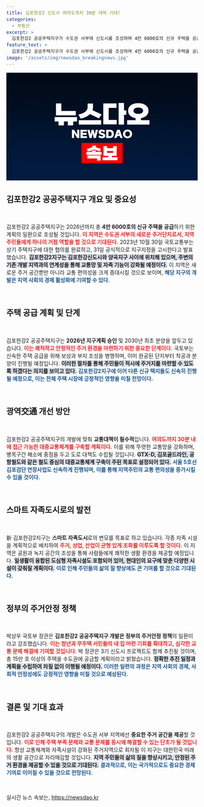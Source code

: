 ```yaml
---
title: 김포한강2 신도시 여의도까지 30분 대박 기대!
categories:
  - 부동산
excerpt: >
  김포한강2 공공주택지구가 수도권 서부에 신도시를 조성하며 4만 6000호의 신규 주택을 공급합니다. 교통 혼잡 해소와 생활 자족공간 구축이 기대되며, 청년과 서민의 주거 안정에도 기여할 전망입니다.
feature_text: >
  김포한강2 공공주택지구가 수도권 서부에 신도시를 조성하며 4만 6000호의 신규 주택을 공급합니다. 교통 혼잡 해소와 생활 자족공간 구축이 기대되며, 청년과 서민의 주거 안정에도 기여할 전망입니다.
image: '/assets/img/newsdao_breakingnews.jpg'
---
```


<p><img src="/assets/img/newsdao_breakingnews.jpg" alt="firstkoreanews 속보" /></p>

<h2 data-ke-size="size26">김포한강2 공공주택지구 개요 및 중요성</h2>

<p data-ke-size="size16">&nbsp;</p>

<p>김포한강2 공공주택지구는 2026년까지 총 <b>4만 6000호의 신규 주택을 공급</b>하기 위한 계획의 일환으로 조성될 것입니다. <b><span style="color: #ee2323;">이 지역은 수도권 서부의 새로운 주거단지로서, 지역 주민들에게 하나의 거점 역할을 할 것으로 기대된다.</span></b> 2023년 10월 30일 국토교통부는 상기 주택지구에 대한 협의를 완료하고, 31일 공식적으로 지구지정을 고시한다고 발표했습니다. <b><span style="background-color: #21538527;">김포한강2지구는 김포한강신도시와 양곡지구 사이에 위치해 있으며, 주변의 기존 개발 지역과의 연계성을 통해 교통망 및 자족 기능이 강화될 예정이다.</span></b> 이 지역은 새로운 주거 공간뿐만 아니라 교통 편의성을 크게 증대시킬 것으로 보이며, <b><span style="color: #1a5490;">해당 지구의 개발은 지역 사회의 경제 활성화에 기여할 수 있다.</span></b></p>

<p data-ke-size="size16">&nbsp;</p>

<h2 data-ke-size="size26">주택 공급 계획 및 단계</h2>

<p data-ke-size="size16">&nbsp;</p>

<p>김포한강2 공공주택지구는 <b>2026년 지구계획 승인</b> 및 2030년 최초 분양을 앞두고 있습니다.<b><span style="color: #ee2323;"> 이는 쾌적하고 안정적인 주거 환경을 마련하기 위한 중요한 단계이다.</span></b> 국토부는 신속한 주택 공급을 위해 보상과 부지 조성을 병행하며, 이미 완공된 단지부터 착공과 분양이 진행될 예정입니다. <b><span style="background-color: #21538527;">이러한 절차를 통해 주민들이 적시에 주거지를 마련할 수 있도록 하겠다는 의지를 보이고 있다.</span></b> <b><span style="color: #1a5490;">김포한강2지구에 이어 다른 신규 택지들도 신속히 진행될 예정으로, 이는 전체 주택 시장에 긍정적인 영향을 미칠 전망이다.</span></b></p>

<p data-ke-size="size16">&nbsp;</p>

<h2 data-ke-size="size26">광역交通 개선 방안</h2>

<p data-ke-size="size16">&nbsp;</p>

<p>김포한강2 공공주택지구의 개발에 맞춰 <b>교통대책이 필수적</b>입니다. <b><span style="color: #ee2323;">여의도까지 30분 내에 접근 가능한 대중교통체계를 구축할 계획이다.</span></b> 이를 위해 뚜렷한 교통망을 강화하며, 병목구간 해소에 중점을 두고 도로 대책도 수립될 것입니다. <b><span style="background-color: #21538527;">GTX-D, 김포골드라인, 공항철도와 같은 철도 중심의 대중교통체계 구축이 주된 목표로 설정되어 있다.</span></b> <b><span style="color: #1a5490;">서울 5호선 김포검단 연장사업도 신속하게 진행되며, 이를 통해 지역주민의 교통 편의성을 증가시킬 수 있을 것이다.</span></b></p>

<p data-ke-size="size16">&nbsp;</p>

<h2 data-ke-size="size26">스마트 자족도시로의 발전</h2>

<p data-ke-size="size16">&nbsp;</p>

<p>新 김포한강2지구는 <b>스마트 자족도시</b>로의 변모를 목표로 하고 있습니다. 각종 자족 시설을 계획적으로 배치하여 <b><span style="color: #ee2323;">주거, 상업, 산업이 균형 있게 조화를 이루도록 할 것이다.</span></b> 이 지역은 공원과 녹지 공간의 조성을 통해 사람들에게 쾌적한 생활 환경을 제공할 예정입니다. <b><span style="background-color: #21538527;">일생활이 융합된 도심형 자족시설도 포함되어 있어, 현대인의 요구에 맞춘 다양한 시설이 갖춰질 계획이다.</span></b> <b><span style="color: #1a5490;">이로 인해 주민들의 삶의 질 향상에도 큰 기여를 할 것으로 기대된다.</span></b></p>

<p data-ke-size="size16">&nbsp;</p>

<h2 data-ke-size="size26">정부의 주거안정 정책</h2>

<p data-ke-size="size16">&nbsp;</p>

<p>박상우 국토부 장관은 <b>김포한강2 공공주택지구 개발은 정부의 주거안정 정책</b>의 일환이라고 강조했습니다. <b><span style="color: #ee2323;">이는 청년과 무주택 서민들의 내 집 마련 기회를 확대하고, 심각한 교통 문제 해결에 기여할 것입니다.</span></b> 박 장관은 3기 신도시 프로젝트도 함께 추진될 것이며, 총 15만 호 이상의 주택을 수도권에 공급할 계획이라고 밝혔습니다. <b><span style="background-color: #21538527;">정확한 추진 일정과 계획을 수립하여 차질 없이 이행될 예정이다.</span></b> <b><span style="color: #1a5490;">이러한 일련의 과정은 지역 사회의 경제, 사회적 안정성에도 긍정적인 영향을 미칠 것으로 예상된다.</span></b></p>

<p data-ke-size="size16">&nbsp;</p>

<h2 data-ke-size="size26">결론 및 기대 효과</h2>

<p data-ke-size="size16">&nbsp;</p>

<p>김포한강2 공공주택지구의 개발은 수도권 서부 지역에선 <b>중요한 주거 공간을 제공</b>할 것입니다. <b><span style="color: #ee2323;">이로 인해 주택 부족 문제와 교통 문제를 동시에 해결할 수 있는 단초가 될 것입니다.</span></b> 항상 교통체계와 자족시설이 강화된 주거지역으로 회자될 이 지구는 대한민국 미래의 생활 공간으로 자리매김할 것입니다.   <b><span style="background-color: #21538527;">지역 주민들의 삶의 질을 향상시키고, 안정된 주거 환경을 제공할 수 있을 것으로 기대된다.</span></b> <b><span style="color: #1a5490;">결과적으로, 이는 국가적으로도 중요한 경제 기여로 이어질 수 있을 것으로 전망된다.</span></b></p>

<p data-ke-size="size16">&nbsp;</p>
실시간 뉴스 속보는, <a href="https://newsdao.kr" rel="dofollow">https://newsdao.kr</a>


